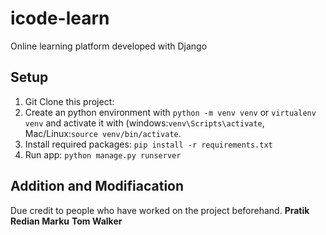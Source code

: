 # icode-learn
Online learning platform developed with Django

## Setup
1. Git Clone this project:
2. Create an python environment with ```python -m venv venv``` or ```virtualenv venv``` and activate it with (windows:```venv\Scripts\activate```, Mac/Linux:```source venv/bin/activate```.
3. Install required packages: ``` pip install -r requirements.txt ```
4. Run app: ``` python manage.py runserver ```



## Addition and Modifiacation
Due credit to people who have worked on the project beforehand. **Pratik** **Redian Marku** **Tom Walker**
